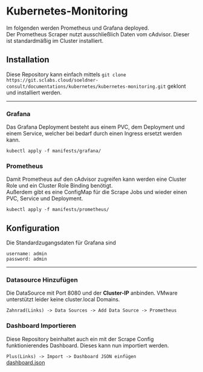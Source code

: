 # Kubernetes-Monitoring

Im folgenden werden Prometheus und Grafana deployed.<br>
Der Prometheus Scraper nutzt ausschließlich Daten vom cAdvisor. Dieser ist standardmäßig im Cluster installiert.

## Installation

Diese Repository kann einfach mittels `git clone https://git.sclabs.cloud/soeldner-consult/documentations/kubernetes/kubernetes-monitoring.git` geklont und installiert werden.

---

### Grafana
Das Grafana Deployment besteht aus einem PVC, dem Deployment und einem Service, welcher bei bedarf durch einen Ingress ersetzt werden kann.

`kubectl apply -f manifests/grafana/`

### Prometheus
Damit Prometheus auf den cAdvisor zugreifen kann werden eine Cluster Role und ein Cluster Role Binding benötigt.<br>
Außerdem  gibt es eine ConfigMap für die Scrape Jobs und wieder einen PVC, Service und Deployment.

`kubectl apply -f manifests/prometheus/`

## Konfiguration

Die Standardzugangsdaten für Grafana sind

    username: admin
    password: admin

---

### Datasource Hinzufügen
Die DataSource mit Port 8080 und der **Cluster-IP** anbinden. VMware unterstützt leider keine cluster.local Domains.

`Zahnrad(Links) -> Data Sources -> Add Data Source -> Prometheus`

### Dashboard Importieren
Diese Repository beinhaltet auch ein mit der Scrape Config funktionierendes Dashboard. Dieses kann nun importiert werden.

`Plus(Links) -> Import -> Dashboard JSON einfügen`<br>
[dashboard.json](dashboard.json)
